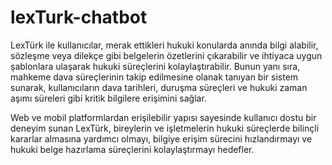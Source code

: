 # lexTurk-chatbot
 LexTürk ile kullanıcılar, merak ettikleri hukuki konularda anında bilgi alabilir, sözleşme veya dilekçe gibi belgelerin özetlerini çıkarabilir ve ihtiyaca uygun şablonlara ulaşarak hukuki süreçlerini kolaylaştırabilir. Bunun yanı sıra, mahkeme dava süreçlerinin takip edilmesine olanak tanıyan bir sistem sunarak, kullanıcıların dava tarihleri, duruşma süreçleri ve hukuki zaman aşımı süreleri gibi kritik bilgilere erişimini sağlar.  
 
 Web ve mobil platformlardan erişilebilir yapısı sayesinde kullanıcı dostu bir deneyim sunan LexTürk, bireylerin ve işletmelerin hukuki süreçlerde bilinçli kararlar almasına yardımcı olmayı, bilgiye erişim sürecini hızlandırmayı ve hukuki belge hazırlama süreçlerini kolaylaştırmayı hedefler. 
